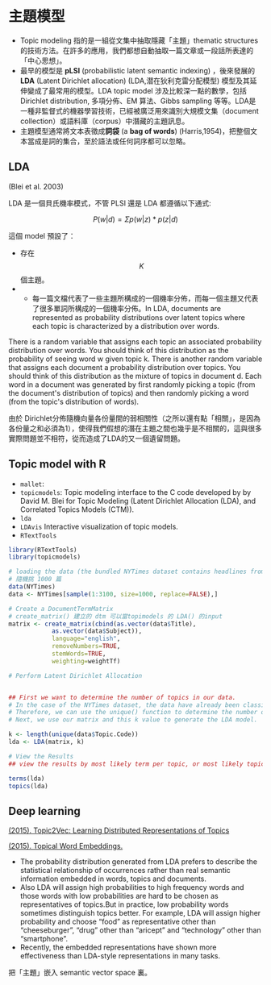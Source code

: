 # 主題模型

* Topic modeling 指的是一組從文集中抽取隱藏「主題」thematic structures 的技術方法。在許多的應用，我們都想自動抽取一篇文章或一段話所表達的「中心思想」。
* 最早的模型是 **pLSI** \(probabilistic latent semantic indexing\) ，後來發展的 **LDA** \(Latent Dirichlet allocation\) \(LDA,潜在狄利克雷分配模型\) 模型及其延伸變成了最常用的模型。LDA topic model 涉及比較深一點的數學，包括 Dirichlet distribution, 多項分佈、EM 算法、Gibbs sampling 等等。LDA是一種非監督式的機器學習技術，已經被廣泛用來識別大規模文集（document collection）或語料庫（corpus）中潛藏的主題訊息。
* 主題模型通常將文本表徵成**詞袋** \(a **bag of words**\) \(Harris,1954\)，把整個文本當成是詞的集合，至於語法或任何詞序都可以忽略。

## LDA

\(Blei et al. 2003\)

LDA 是一個貝氏機率模式，不管 PLSI 還是 LDA 都遵循以下通式:

$$
P(w|d) = \Sigma p(w|z) * p(z|d)
$$

這個 model 預設了：

* 存在 $$K$$ 個主題。
* * 每一篇文檔代表了一些主題所構成的一個機率分佈，而每一個主題又代表了很多單詞所構成的一個機率分佈。In LDA, documents are represented as probability distributions over latent topics where each topic is characterized by a distribution over words.

There is a random variable that assigns each topic an associated probability distribution over words. You should think of this distribution as the probability of seeing word w given topic k. There is another random variable that assigns each document a probability distribution over topics. You should think of this distribution as the mixture of topics in document d. Each word in a document was generated by first randomly picking a topic \(from the document's distribution of topics\) and then randomly picking a word \(from the topic's distribution of words\).

由於 Dirichlet分佈隨機向量各份量間的弱相關性（之所以還有點「相關」，是因為各份量之和必須為1），使得我們假想的潛在主題之間也幾乎是不相關的，這與很多實際問題並不相符，從而造成了LDA的又一個遺留問題。

## Topic model with R

* `mallet`:
* `topicmodels`: Topic modeling interface to the C code developed by by David M. Blei for Topic Modeling \(Latent Dirichlet Allocation \(LDA\), and Correlated Topics Models \(CTM\)\).
* `lda`
* `LDAvis` Interactive visualization of topic models.
* `RTextTools`

```r
library(RTextTools)
library(topicmodels)

# loading the data (the bundled NYTimes dataset contains headlines from front-page NYTimes articles)
# 隨機挑 1000 篇
data(NYTimes)
data <- NYTimes[sample(1:3100, size=1000, replace=FALSE),]

# Create a DocumentTermMatrix
# create_matrix() 建立的 dtm 可以當topimodels 的 LDA() 的input
matrix <- create_matrix(cbind(as.vector(data$Title),
            as.vector(data$Subject)), 
            language="english", 
            removeNumbers=TRUE, 
            stemWords=TRUE, 
            weighting=weightTf)

# Perform Latent Dirichlet Allocation


## First we want to determine the number of topics in our data. 
# In the case of the NYTimes dataset, the data have already been classified as a training set for supervised learning algorithms. 
# Therefore, we can use the unique() function to determine the number of unique topic categories (k) in our data.
# Next, we use our matrix and this k value to generate the LDA model.

k <- length(unique(data$Topic.Code))
lda <- LDA(matrix, k)

# View the Results
## view the results by most likely term per topic, or most likely topic per document.

terms(lda)
topics(lda)
```

## Deep learning

[\(2015\). Topic2Vec: Learning Distributed Representations of Topics](http://arxiv.org/pdf/1506.08422v1.pdf)

[\(2015\). Topical Word Embeddings.](http://nlp.csai.tsinghua.edu.cn/~lzy/publications/aaai2015_twe.pdf)

* The probability distribution generated from LDA prefers to describe the statistical relationship of occurrences rather than real semantic information embedded in words, topics and documents.
* Also LDA will assign high probabilities to high frequency words and those words with low probabilities are hard to be chosen as representatives of topics.But in practice, low probability words sometimes distinguish topics better. For example, LDA will assign higher probability and choose “food” as representative other than “cheeseburger”, “drug” other than “aricept” and “technology” other than “smartphone”.
* Recently, the embedded representations have shown more effectiveness than LDA-style representations in many tasks.

把「主題」嵌入 semantic vector space 裏。

